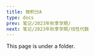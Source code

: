```yaml
---
title: 微积分A
type: docs
prev: 笔记/2023年秋季学期/
next: 笔记/2023年秋季学期/线性代数
---
```


This page is under a folder.
